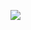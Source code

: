 ![](https://media1.giphy.com/media/ule4vhcY1xEKQ/giphy.gif?cid=ecf05e47b31833196e3b9d36c7499f8e7c10ac5c1d2c6570&rid=giphy.gif)
